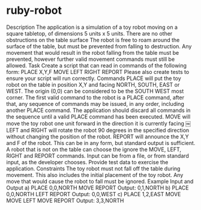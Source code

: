 # ruby-robot
Description
The application is a simulation of a toy robot moving on a square tabletop, of dimensions 5 units x 5 units.
There are no other obstructions on the table surface
The robot is free to roam around the surface of the table, but must be prevented from falling to destruction. Any movement that would result in the robot falling from the table must be prevented, however further valid movement commands must still be allowed.
Task
Create a script that can read in commands of the following form: PLACE X,Y,F
MOVE
LEFT
RIGHT REPORT
Please also create tests to ensure your script will run correctly.
Commands
PLACE
will put the toy robot on the table in position X,Y and facing NORTH, SOUTH, EAST or WEST. The origin (0,0) can be considered to be the SOUTH WEST most corner.
The first valid command to the robot is a PLACE command, after that, any sequence of commands may be issued, in any order, including another PLACE command. The application should discard all commands in the sequence until a valid PLACE command has been executed.
MOVE
will move the toy robot one unit forward in the direction it is currently facing
￼LEFT and RIGHT
will rotate the robot 90 degrees in the specified direction without changing the position of the robot.
REPORT
will announce the X,Y and F of the robot. This can be in any form, but standard output is sufficient.
A robot that is not on the table can choose the ignore the MOVE, LEFT, RIGHT and REPORT commands.
Input can be from a file, or from standard input, as the developer chooses.
Provide test data to exercise the application.
Constraints
The toy robot must not fall off the table during movement. This also includes the initial placement of the toy robot.
Any move that would cause the robot to fall must be ignored. Example Input and Output
a)
PLACE 0,0,NORTH MOVE
REPORT
Output: 0,1,NORTH
b)
PLACE 0,0,NORTH LEFT
REPORT
Output: 0,0,WEST
c)
PLACE 1,2,EAST MOVE
MOVE
LEFT
MOVE
REPORT
Output: 3,3,NORTH
